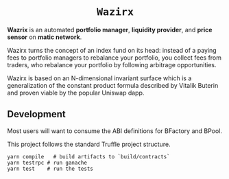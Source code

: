 
<h1 align=center><code>Wazirx</code></h1>

**Wazrix** is an automated **portfolio manager**, **liquidity provider**, and **price sensor** on **matic network**.

Wazirx turns the concept of an index fund on its head: instead of a paying fees
to portfolio managers to rebalance your portfolio, you collect fees from traders, who rebalance
your portfolio by following arbitrage opportunities.

Wazirx is based on an N-dimensional invariant surface which is a generalization of the constant product formula described by Vitalik Buterin and proven viable by the popular Uniswap dapp.

## Development

Most users will want to consume the ABI definitions for BFactory and BPool.

This project follows the standard Truffle project structure. 

```
yarn compile   # build artifacts to `build/contracts`
yarn testrpc # run ganache
yarn test    # run the tests
```